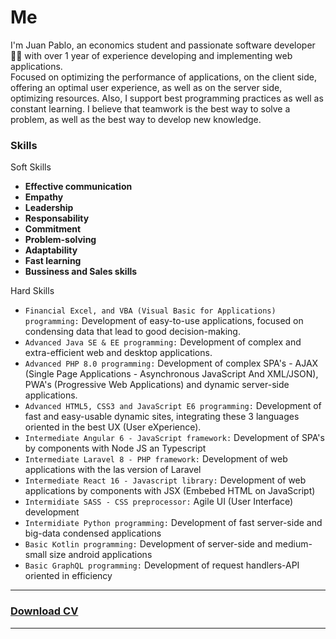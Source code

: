 <h1>Me</h1>

<p>
  I'm Juan Pablo, an economics student and passionate software developer 👨‍💻 with over 1 year of experience developing and implementing web applications.<br>
  Focused on optimizing the performance of applications, on the client side, offering an optimal user experience, as well as on the server side, optimizing resources. 
  Also, I support best programming practices as well as constant learning. 
  I believe that teamwork is the best way to solve a problem, as well as the best way to develop new knowledge.
</p>

<h3>Skills</h3>

<p>Soft Skills</p>
<ul>
  <li><strong>Effective communication</strong></li>
  <li><strong>Empathy</strong></li>
  <li><strong>Leadership</strong></li>
  <li><strong>Responsability</strong></li>
  <li><strong>Commitment</strong></li>
  <li><strong>Problem-solving</strong></li>
  <li><strong>Adaptability</strong></li>
  <li><strong>Fast learning</strong></li>
  <li><strong>Bussiness and Sales skills</strong></li>
</ul>

<p>Hard Skills</p>
<ul>
  <li><code>Financial Excel, and VBA (Visual Basic for Applications) programming:</code> Development of easy-to-use applications, focused on condensing data that lead to good decision-making.</li>
  <li><code>Advanced Java SE & EE programming:</code> Development of complex and extra-efficient web and desktop applications.</li>
  <li><code>Advanced PHP 8.0 programming:</code> Development of complex SPA's - AJAX (Single Page Applications - Asynchronous JavaScript And XML/JSON), PWA's (Progressive Web Applications) and dynamic server-side applications.</li>
  <li><code>Advanced HTML5, CSS3 and JavaScript E6 programming:</code> Development of fast and easy-usable dynamic sites, integrating these 3 languages oriented in the best UX (User eXperience).</li>
  <li><code>Intermediate Angular 6 - JavaScript framework:</code> Development of SPA's by components with Node JS an Typescript</li>
  <li><code>Intermediate Laravel 8 - PHP framework:</code> Development of web applications with the las version of Laravel</li>
  <li><code>Intermediate React 16 - Javascript library:</code> Development of web applications by components with JSX (Embebed HTML on JavaScript)</li>
  <li><code>Intermidiate SASS - CSS preprocessor:</code> Agile UI (User Interface) development</li>
  <li><code>Intermidiate Python programming:</code> Development of fast server-side and big-data condensed applications</li>
  <li><code>Basic Kotlin programming:</code> Development of server-side and medium-small size android applications</li>
  <li><code>Basic GraphQL programming:</code> Development of request handlers-API oriented in efficiency</li>
</ul>

<hr>
<h3><a href="https://drive.google.com/file/d/1bz23nkpx7AhX_5UjOCmQhpaWwpZDU7YI/view?usp=sharing" target="_blank">Download CV</a></h3>
<hr>
